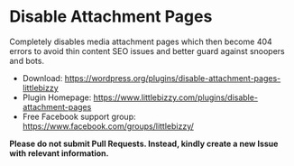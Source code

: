 # Disable Attachment Pages

Completely disables media attachment pages which then become 404 errors to avoid thin content SEO issues and better guard against snoopers and bots.

* Download: https://wordpress.org/plugins/disable-attachment-pages-littlebizzy
* Plugin Homepage: https://www.littlebizzy.com/plugins/disable-attachment-pages
* Free Facebook support group: https://www.facebook.com/groups/littlebizzy/

**Please do not submit Pull Requests. Instead, kindly create a new Issue with relevant information.**

